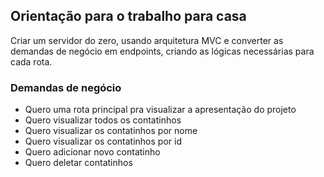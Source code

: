 ## Orientação para o trabalho para casa

Criar um servidor do zero, usando arquitetura MVC e converter as demandas de negócio em endpoints, criando as lógicas necessárias para cada rota.

### Demandas de negócio

- Quero uma rota principal pra visualizar a apresentação do projeto
- Quero visualizar todos os contatinhos
- Quero visualizar os contatinhos por nome
- Quero visualizar os contatinhos por id
- Quero adicionar novo contatinho
- Quero deletar contatinhos
